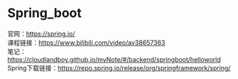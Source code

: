# Spring_boot
官网：https://spring.io/   
课程链接：https://www.bilibili.com/video/av38657363   
笔记：https://cloudlandboy.github.io/myNote/#/backend/springboot/helloworld                                                        
Spring下载链接：https://repo.spring.io/release/org/springframework/spring/
